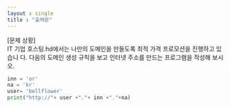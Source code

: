 ```yaml
---
layout : single
title : "출력문"
---
```


[문제 상황]  
IT 기업 호스팅.hd에서는 나만의 도메인을 만들도록 최적 가격 프로모션을 진행하고 있습니 다. 다음의 도메인 생성 규칙을 보고 인터넷 주소를 만드는 프로그램을 작성해 보시오.
~~~python
inn = 'or'
na = 'kr'
user= 'bellflower'
print("http://"+ user +"."+ inn +"."+na)
~~~
